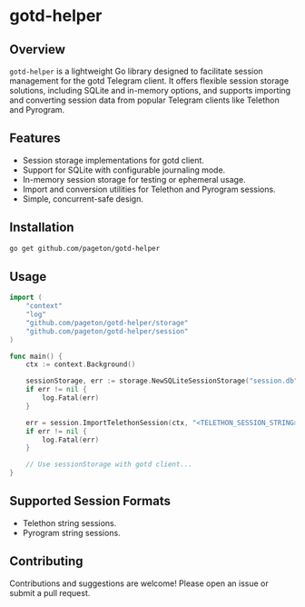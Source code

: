 # gotd-helper

## Overview
`gotd-helper` is a lightweight Go library designed to facilitate session management for the gotd Telegram client. It offers flexible session storage solutions, including SQLite and in-memory options, and supports importing and converting session data from popular Telegram clients like Telethon and Pyrogram.

## Features
- Session storage implementations for gotd client.
- Support for SQLite with configurable journaling mode.
- In-memory session storage for testing or ephemeral usage.
- Import and conversion utilities for Telethon and Pyrogram sessions.
- Simple, concurrent-safe design.

## Installation

```bash
go get github.com/pageton/gotd-helper
```

## Usage

```go
import (
    "context"
    "log"
    "github.com/pageton/gotd-helper/storage"
    "github.com/pageton/gotd-helper/session"
)

func main() {
    ctx := context.Background()

    sessionStorage, err := storage.NewSQLiteSessionStorage("session.db")
    if err != nil {
        log.Fatal(err)
    }

    err = session.ImportTelethonSession(ctx, "<TELETHON_SESSION_STRING>", sessionStorage)
    if err != nil {
        log.Fatal(err)
    }

    // Use sessionStorage with gotd client...
}
```

## Supported Session Formats

- Telethon string sessions.
- Pyrogram string sessions.

## Contributing
Contributions and suggestions are welcome! Please open an issue or submit a pull request.
